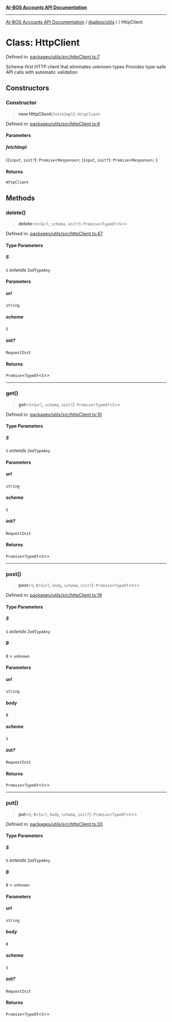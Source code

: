 [**AI-BOS Accounts API Documentation**](../../../README.md)

***

[AI-BOS Accounts API Documentation](../../../README.md) / [@aibos/utils](../README.md) / [](../README.md) / HttpClient

# Class: HttpClient

Defined in: [packages/utils/src/httpClient.ts:7](https://github.com/pohlai88/accounts/blob/48103fb36d28b2b9bfb33472b6de2f719773cde9/packages/utils/src/httpClient.ts#L7)

Schema-first HTTP client that eliminates unknown types
Provides type-safe API calls with automatic validation

## Constructors

### Constructor

> **new HttpClient**(`fetchImpl`): `HttpClient`

Defined in: [packages/utils/src/httpClient.ts:8](https://github.com/pohlai88/accounts/blob/48103fb36d28b2b9bfb33472b6de2f719773cde9/packages/utils/src/httpClient.ts#L8)

#### Parameters

##### fetchImpl

\{(`input`, `init?`): `Promise`\<`Response`\>; (`input`, `init?`): `Promise`\<`Response`\>; \}

#### Returns

`HttpClient`

## Methods

### delete()

> **delete**\<`S`\>(`url`, `schema`, `init?`): `Promise`\<`TypeOf`\<`S`\>\>

Defined in: [packages/utils/src/httpClient.ts:47](https://github.com/pohlai88/accounts/blob/48103fb36d28b2b9bfb33472b6de2f719773cde9/packages/utils/src/httpClient.ts#L47)

#### Type Parameters

##### S

`S` *extends* `ZodTypeAny`

#### Parameters

##### url

`string`

##### schema

`S`

##### init?

`RequestInit`

#### Returns

`Promise`\<`TypeOf`\<`S`\>\>

***

### get()

> **get**\<`S`\>(`url`, `schema`, `init?`): `Promise`\<`TypeOf`\<`S`\>\>

Defined in: [packages/utils/src/httpClient.ts:10](https://github.com/pohlai88/accounts/blob/48103fb36d28b2b9bfb33472b6de2f719773cde9/packages/utils/src/httpClient.ts#L10)

#### Type Parameters

##### S

`S` *extends* `ZodTypeAny`

#### Parameters

##### url

`string`

##### schema

`S`

##### init?

`RequestInit`

#### Returns

`Promise`\<`TypeOf`\<`S`\>\>

***

### post()

> **post**\<`S`, `B`\>(`url`, `body`, `schema`, `init?`): `Promise`\<`TypeOf`\<`S`\>\>

Defined in: [packages/utils/src/httpClient.ts:19](https://github.com/pohlai88/accounts/blob/48103fb36d28b2b9bfb33472b6de2f719773cde9/packages/utils/src/httpClient.ts#L19)

#### Type Parameters

##### S

`S` *extends* `ZodTypeAny`

##### B

`B` = `unknown`

#### Parameters

##### url

`string`

##### body

`B`

##### schema

`S`

##### init?

`RequestInit`

#### Returns

`Promise`\<`TypeOf`\<`S`\>\>

***

### put()

> **put**\<`S`, `B`\>(`url`, `body`, `schema`, `init?`): `Promise`\<`TypeOf`\<`S`\>\>

Defined in: [packages/utils/src/httpClient.ts:33](https://github.com/pohlai88/accounts/blob/48103fb36d28b2b9bfb33472b6de2f719773cde9/packages/utils/src/httpClient.ts#L33)

#### Type Parameters

##### S

`S` *extends* `ZodTypeAny`

##### B

`B` = `unknown`

#### Parameters

##### url

`string`

##### body

`B`

##### schema

`S`

##### init?

`RequestInit`

#### Returns

`Promise`\<`TypeOf`\<`S`\>\>

